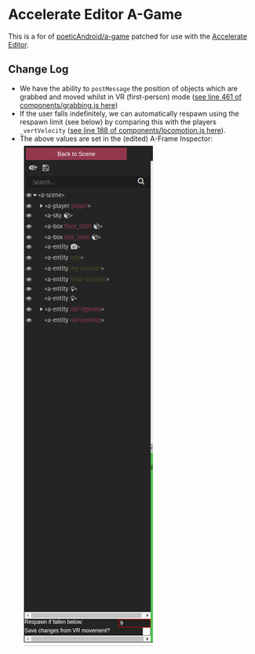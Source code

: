 # Accelerate Editor A-Game

This is a for of [poeticAndroid/a-game](https://github.com/poeticAndroid/a-game) patched for use with the [Accelerate Editor](https://accelerate-editor.web.app/).

## Change Log

- We have the ability to `postMessage` the position of objects which are grabbed and moved whilst in VR (first-person) mode ([see line 461 of components/grabbing.js here](https://github.com/joshmurr/a-game/blob/master/src/components/grabbing.js#L461))
- If the user falls indefinitely, we can automatically respawn using the respawn limit (see below) by comparing this with the players `_vertVelocity` ([see line 188 of components/locomotion.js here](https://github.com/joshmurr/a-game/blob/master/src/components/locomotion.js#L188)).
- The above values are set in the (edited) A-Frame Inspector:
  ![A-Frame Inspector](./images/inspector.png)
